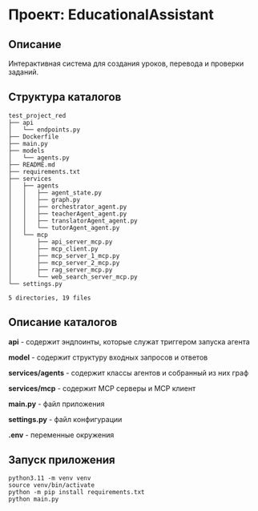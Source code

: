 # Проект: EducationalAssistant

## Описание

Интерактивная система для создания уроков, перевода и проверки заданий.

## Структура каталогов
```
test_project_red
├── api
│   └── endpoints.py
├── Dockerfile
├── main.py
├── models
│   └── agents.py
├── README.md
├── requirements.txt
├── services
│   ├── agents
│   │   ├── agent_state.py
│   │   ├── graph.py
│   │   ├── orchestrator_agent.py
│   │   ├── teacherAgent_agent.py
│   │   ├── translatorAgent_agent.py
│   │   └── tutorAgent_agent.py
│   └── mcp
│       ├── api_server_mcp.py
│       ├── mcp_client.py
│       ├── mcp_server_1_mcp.py
│       ├── mcp_server_2_mcp.py
│       ├── rag_server_mcp.py
│       └── web_search_server_mcp.py
└── settings.py

5 directories, 19 files

```
## Описание каталогов

**api** - содержит эндпоинты, которые служат триггером запуска агента

**model** - содержит структуру входных запросов и ответов

**services/agents** - содержит классы агентов и собранный из них граф

**services/mcp** - содержит MCP серверы и MCP клиент

**main.py** - файл приложения

**settings.py** - файл конфигурации

**.env** - переменные окружения

## Запуск приложения
```
python3.11 -m venv venv
source venv/bin/activate
python -m pip install requirements.txt
python main.py
```